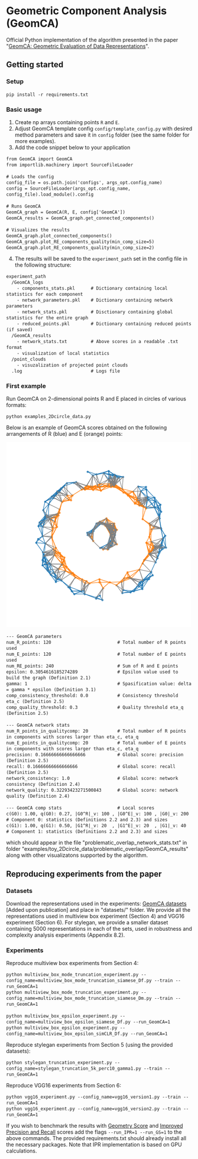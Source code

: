 # Geometric Component Analysis (GeomCA)
Official Python implementation of the algorithm presented in the paper  "[GeomCA: Geometric Evaluation of Data Representations]()".

## Getting started
### Setup

```
pip install -r requirements.txt
```

### Basic usage

1. Create np arrays containing points `R` and `E`.
2. Adjust GeomCA template config `config/template_config.py` with desired method parameters and save it in `config` folder (see the same folder for more examples).
3. Add the code snippet below to your application

```
from GeomCA import GeomCA
from importlib.machinery import SourceFileLoader

# Loads the config
config_file = os.path.join('configs', args_opt.config_name)
config = SourceFileLoader(args_opt.config_name, config_file).load_module().config 

# Runs GeomCA
GeomCA_graph = GeomCA(R, E, config['GeomCA'])
GeomCA_results = GeomCA_graph.get_connected_components()

# Visualizes the results
GeomCA_graph.plot_connected_components()
GeomCA_graph.plot_RE_components_quality(min_comp_size=5)    
GeomCA_graph.plot_RE_components_quality(min_comp_size=2)    
```

4. The results will be saved to the `experiment_path` set in the config file in the following structure:


```
experiment_path
  /GeomCA_logs
    - components_stats.pkl      # Dictionary containing local statistics for each component
    - network_parameters.pkl    # Dictionary containing network parameters
    - network_stats.pkl         # Disctionary containing global statistics for the entire graph
    - reduced_points.pkl        # Dictionary containing reduced points (if saved)
  /GeomCA_results
    - network_stats.txt         # Above scores in a readable .txt format
    - visualization of local statistics
  /point_clouds
    - visuzalization of projected point clouds
  .log                          # Logs file
```


### First example

Run GeomCA on 2-dimensional points R and E placed in circles of various formats:

```
python examples_2Dcircle_data.py
```

Below is an example of GeomCA scores obtained on the following arrangements of R (blue) and E (orange) points:

![GeomCA example](GeomCA_RE_concatenated.png)


```
--- GeomCA parameters
num_R_points: 120                         # Total number of R points used
num_E_points: 120                         # Total number of E points used
num_RE_points: 240                        # Sum of R and E points
epsilon: 0.3054616185274289               # Epsilon value used to build the graph (Definition 2.1)
gamma: 1                                  # Spasification value: delta = gamma * epsilon (Definition 3.1)
comp_consistency_threshold: 0.0           # Consistency threshold eta_c (Definition 2.5)
comp_quality_threshold: 0.3               # Quality threshold eta_q (Definition 2.5)

--- GeomCA network stats
num_R_points_in_qualitycomp: 20           # Total number of R points in components with scores larger than eta_c, eta_q
num_E_points_in_qualitycomp: 20           # Total number of E points in components with scores larger than eta_c, eta_q
precision: 0.16666666666666666            # Global score: precision (Definition 2.5)
recall: 0.16666666666666666               # Global score: recall (Definition 2.5)
network_consistency: 1.0                  # Global score: network consistency (Definition 2.4)
network_quality: 0.32293423271500843      # Global score: network quality (Definition 2.4)

--- GeomCA comp stats                     # Local scores
c(G0): 1.00, q(G0): 0.27, |G0^R|_v: 100 , |G0^E|_v: 100 , |G0|_v: 200  # Component 0: statistics (Definitions 2.2 and 2.3) and sizes
c(G1): 1.00, q(G1): 0.50, |G1^R|_v: 20  , |G1^E|_v: 20  , |G1|_v: 40   # Component 1: statistics (Definitions 2.2 and 2.3) and sizes
```

which should appear in the file "problematic_overlap_network_stats.txt" in folder "examples/toy_2Dcircle_data/problematic_overlap/GeomCA_results" along with other visualizatons supported by the algorithm.

## Reproducing experiments from the paper
### Datasets

Download the representations used in the experiments: [GeomCA datasets]() [Added upon publication] and place in "datasets/" folder. We provide all the representations used in multiview box experiment (Section 4) and VGG16 experiment (Section 6). For stylegan, we provide a smaller dataset containing 5000 representations in each of the sets, used in robustness and complexity analysis experiments (Appendix 8.2). 

### Experiments

Reproduce multiview box experiments from Section 4:

```
python multiview_box_mode_truncation_experiment.py --config_name=multiview_box_mode_truncation_siamese_Df.py --train --run_GeomCA=1 
python multiview_box_mode_truncation_experiment.py --config_name=multiview_box_mode_truncation_siamese_Dm.py --train --run_GeomCA=1 

python multiview_box_epsilon_experiment.py --config_name=multiview_box_epsilon_siamese_Df.py --run_GeomCA=1
python multiview_box_epsilon_experiment.py --config_name=multiview_box_epsilon_simCLR_Df.py --run_GeomCA=1
```

Reproduce stylegan experiments from Section 5 (using the provided datasets):

```
python stylegan_truncation_experiment.py --config_name=stylegan_truncation_5k_perc10_gamma1.py --train --run_GeomCA=1 
```

Reproduce VGG16 experiments from Section 6:

```
python vgg16_experiment.py --config_name=vgg16_version1.py --train --run_GeomCA=1 
python vgg16_experiment.py --config_name=vgg16_version2.py --train --run_GeomCA=1 
```

If you wish to benchmark the results with [Geometry Score](https://github.com/KhrulkovV/geometry-score) and [Improved Precision and Recall](https://github.com/kynkaat/improved-precision-and-recall-metric) scores add the flags `--run_IPR=1 --run_GS=1` to the above commands. The provided requirements.txt should already install all the necessary packages. Note that IPR implementation is based on GPU calculations.



